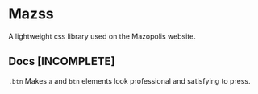 # Mazss
A lightweight css library used on the Mazopolis website.

## Docs [INCOMPLETE]
`.btn` Makes `a` and `btn` elements look professional and satisfying to press.
